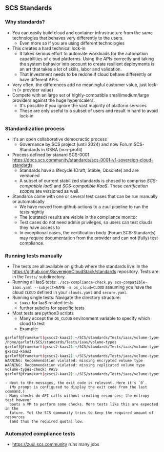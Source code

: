 ## SCS Standards

### Why standards?
* You can easily build cloud and container infrastructure from the same
  technologies that behaves very differently to the users.
    - Even more so if you are using different technologies
* This creates a hard technical lock-in
    - It takes serious effort to automate workloads for the automation
      capabilities of cloud platforms. Using the APIs correctly and
      taking the system behavior into account to create resilient
      deployments is an art that takes a lot of skills, labor and validation.
    - That investment needs to be redone if cloud behave differently
      or have different APIs.
* Very often, the differences add no meaningful customer value, just
  lock-in (= provider value)
* Compete with an large set of highly-compatible small/medium/large
  providers against the huge hyperscalers.
    - It's possible if you ignore the vast majority of platform services
    - These are only useful to a subset of users and result in hard to avoid
      lock-in

### Standardization process
* It's an open collaborative democractic process
    - Governance by SCS project (until 2024) and now Forum SCS-Standards
      in OSBA (non-profit)
* Process defined by stanard SCS-0001 <https://docs.scs.community/standards/scs-0001-v1-sovereign-cloud-standards>
    - Standards have a lifecycle (Draft, Stable, Obsolete) and are versioned
    - A subset of current stabilized standards is chosed to comprise *SCS-compatible IaaS*
      and *SCS-compatible KaaS*. These *certification scopes* are versioned as well.
* Standards come with one or several test cases that can be run manually or automatically
    - We have moved from github actions to a zuul pipeline to run the tests nightly
    - The (curated) results are visible in the compliance monitor
    - Test cases do not need admin privileges, so users can test clouds they have access to
    - In exceptional cases, the certification body (Forum SCS-Standards) may require documentation
      from the provider and can not (fully) test compliance.

### Running tests manually
* The tests are all available on github where the standards live:
  In the <https://github.com/SovereignCloudStack/standards> repository. Tests are in the `Tests/` subdirectory.
* Running all IaaS tests: `./scs-compliance-check.py scs-compatible-iaas.yaml --subject=NAME -a os_cloud=CLOUD`
  assuming you have the cloud `CLOUD` defined in your `clouds.yaml` and `secure.yaml`.
* Running single tests: Navigate the directory structure:
    - `iaas/` for IaaS related tests
    - further subdirs for specific tests
* Most tests are python3 scripts
    - Many accept the `OS_CLOUD` environment variable to specify which cloud to test
    - Example: 
```bash
garloff@framekurt(gxscs2-kaas2):~/SCS/standards/Tests/iaas/volume-types [0]$ pwd
/home/garloff/SCS/standards/Tests/iaas/volume-types
garloff@framekurt(gxscs2-kaas2):~/SCS/standards/Tests/iaas/volume-types [0]$ echo $OS_CLOUD
gxscs2-kaas2
garloff@framekurt(gxscs2-kaas2):~/SCS/standards/Tests/iaas/volume-types [0]$ ./volume-types-check.py 
WARNING: Recommendation violated: missing encrypted volume type
WARNING: Recommendation violated: missing replicated volume type
volume-types-check: PASS
garloff@framekurt(gxscs2-kaas2):~/SCS/standards/Tests/iaas/volume-types [0]$ 
```
    - Next to the messages, the exit code is relevant. Here it's `0`.
      (My prompt is configured to display the exit code from the last command.)
    - Many checks do API calls without creating resources; the entropy test however
      boots a VM to perform some checks. More tests like this are expected in the
      future. Yet the SCS community tries to keep the required amount of resources
      (and thus the required quota) low.

### Automated compliance tests
* <https://zuul.scs.community> runs many jobs

